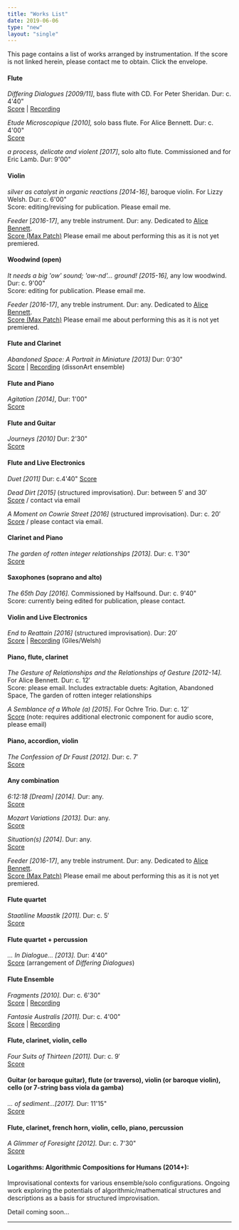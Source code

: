 ```yaml
---
title: "Works List"
date: 2019-06-06
type: "new"
layout: "single"
---
```

This page contains a list of works arranged by instrumentation. If the score is not linked herein, please contact me to obtain. Click the envelope.


#### Flute

_Differing Dialogues [2009/11]_, bass flute with CD. For Peter Sheridan. Dur: c. 4'40"  
[Score][8] | [Recording  
][9]

_Etude Microscopique [2010],_ solo bass flute. For Alice Bennett. Dur: c. 4'00"  
[Score][10]

_a process, delicate and violent [2017]_, solo alto flute. Commissioned and for Eric Lamb. Dur: 9'00"

#### Violin

_silver as catalyst in organic reactions [2014-16]_, baroque violin. For Lizzy Welsh. Dur: c. 6'00"  
Score: editing/revising for publication. Please email me.

_Feeder_ [_2016-17]_, any treble instrument. Dur: any. Dedicated to [Alice Bennett][11].  
[Score (Max Patch)][12] Please email me about performing this as it is not yet premiered.

#### Woodwind (open)

_It needs a big 'ow' sound; 'ow-nd'… ground! [2015-16],_ any low woodwind. Dur: c. 9'00"  
Score: editing for publication. Please email me.

_Feeder [2016-17]_, any treble instrument. Dur: any. Dedicated to [Alice Bennett][11].  
[Score (Max Patch)][12] Please email me about performing this as it is not yet premiered.

#### Flute and Clarinet

_Abandoned Space: A Portrait in Miniature [2013]_ Dur: 0'30"  
[Score][13] | [Recording][14] (dissonArt ensemble)

#### Flute and Piano

_Agitation [2014]_, Dur: 1'00"  
[Score][15]

#### Flute and Guitar

_Journeys [2010]_ Dur: 2'30"  
[Score][16]

#### Flute and Live Electronics

_Duet [2011]_ Dur: c.4'40" 
[Score][17]

_Dead Dirt [2015]_ (structured improvisation). Dur: between 5′ and 30′  
[Score][18] / contact via email

_A Moment on Cowrie Street [2016]_ (structured improvisation). Dur: c. 20′  
[Score][19] / please contact via email.

#### Clarinet and Piano

_The garden of rotten integer relationships [2013]._ Dur: c. 1'30"  
[Score][20]

#### Saxophones (soprano and alto)

_The 65th Day [2016]._ Commissioned by Halfsound. Dur: c. 9'40"  
Score: currently being edited for publication, please contact.

#### Violin and Live Electronics

_End to Reattain [2016]_ (structured improvisation). Dur: 20′  
[Score][21] | [Recording][22] (Giles/Welsh)

#### Piano, flute, clarinet

_The Gesture of Relationships and the Relationships of Gesture [2012-14]._ For Alice Bennett. Dur: c. 12′  
Score: please email. Includes extractable duets: Agitation, Abandoned Space, The garden of rotten integer relationships

_A Semblance of a Whole (a) [2015]_. For Ochre Trio. Dur: c. 12′  
[Score][24] (note: requires additional electronic component for audio score, please email)

#### Piano, accordion, violin

_The Confession of Dr Faust [2012]_. Dur: c. 7′  
[Score][23]

#### Any combination

_6:12:18 [Dream] [2014]._ Dur: any.  
[Score][33]

_Mozart Variations [2013]._ Dur: any.  
[Score][34]

_Situation(s) [2014]_. Dur: any.  
[Score][35]

_Feeder [2016-17]_, any treble instrument. Dur: any. Dedicated to [Alice Bennett][11].  
[Score (Max Patch)][12] Please email me about performing this as it is not yet premiered.

#### Flute quartet

_Staatiline Maastik [2011]._ Dur: c. 5′  
[Score][25]

#### Flute quartet + percussion

_… In Dialogue… [2013]._ Dur: 4'40"  
[Score][26] (arrangement of _Differing Dialogues_)

#### Flute Ensemble

_Fragments [2010]._ Dur: c. 6'30"  
[Score][27] | [Recording][28]

_Fantasie Australis [2011]._ Dur: c. 4'00"  
[Score][29] | [Recording][28]

#### Flute, clarinet, violin, cello

_Four Suits of Thirteen [2011]._ Dur: c. 9′  
[Score][30]

#### Guitar (or baroque guitar), flute (or traverso), violin (or baroque violin), cello (or 7-string bass viola da gamba)

_... of sediment...[2017]._ Dur: 11'15"  
[Score][31]

#### Flute, clarinet, french horn, violin, cello, piano, percussion

_A Glimmer of Foresight [2012]._ Dur: c. 7'30"  
[Score][32]

#### Logarithms: Algorithmic Compositions for Humans (2014+):

Improvisational contexts for various ensemble/solo configurations. Ongoing work exploring the potentials of algorithmic/mathematical structures and descriptions as a basis for structured improvisation.

Detail coming soon…

** **

[8]: http://wirripang.com.au/authors/vincent-giles/differing-dialogues-score
[9]: http://www.move.com.au/disc/peter-sheridan-monologues-dialogues
[10]: http://wirripang.com.au/authors/vincent-giles/etude-microscopique-score-1
[11]: http://www.alicebennett.net
[12]: https://github.com/vgiles/feeder
[13]: http://www.australianmusiccentre.com.au/workversion/giles-vincent-abandoned-space/30433
[14]: https://soundcloud.com/vince-giles/abandoned-space-a-portrait-in
[15]: http://www.australianmusiccentre.com.au/workversion/giles-vincent-agitation/30434
[16]: http://wirripang.com.au/authors/vincent-giles/journeys-score
[17]: http://wirripang.com.au/authors/vincent-giles/duet-score-and-part
[18]: http://www.australianmusiccentre.com.au/workversion/giles-vincent-dead-dirt/30476
[19]: http://www.australianmusiccentre.com.au/workversion/giles-vincent-moment-on-cowrie-street/31613
[20]: http://www.australianmusiccentre.com.au/workversion/giles-vincent-garden-of-rotten-integer-relationships/30435
[21]: http://www.australianmusiccentre.com.au/workversion/giles-vincent-end-to-reattain/30760
[22]: https://soundcloud.com/vince-giles/gileswelsh-end-to-reattain
[23]: http://wirripang.com.au/authors/vincent-giles/confession-of-dr-faust-the-score-and-parts
[24]: http://www.australianmusiccentre.com.au/workversion/giles-vincent-semblance-of-a-whole/30664
[25]: http://wirripang.com.au/authors/vincent-giles/staatiline-maastik-score-and-parts
[26]: http://wirripang.com.au/authors/vincent-giles/in-dialogue-score-and-parts
[27]: http://wirripang.com.au/authors/vincent-giles/fragments-score-and-parts
[28]: http://www.move.com.au/disc/fantasie-australis
[29]: http://wirripang.com.au/authors/vincent-giles/fantasie-australis-score
[30]: http://wirripang.com.au/authors/vincent-giles/four-suits-of-thirteen-score-and-parts
[31]: http://www.australianmusiccentre.com.au/workversion/giles-vincent-of-sediment-1/32068
[32]: http://wirripang.com.au/authors/vincent-giles/glimmer-of-foresight-a-score-and-parts
[33]: http://www.vgiles.net/wp-content/uploads/2013/06/6-12-18dream-fullscore.pdf
[34]: http://wirripang.com.au/authors/vincent-giles/mozart-variations-score
[35]: http://www.vgiles.net/wp-content/uploads/2013/06/Situations.pdf

  